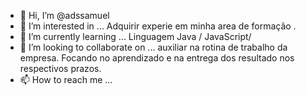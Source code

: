 - 👋 Hi, I’m @adssamuel
- 👀 I’m interested in ...  Adquirir experie em minha area de formação .  
- 🌱 I’m currently learning ...   Linguagem Java / JavaScript/
- 💞️ I’m looking to collaborate on ...  auxiliar na rotina de trabalho da empresa. Focando no aprendizado e na entrega dos resultado nos respectivos prazos.
- 📫 How to reach me ...  

<!---
adssamuel/adssamuel is a ✨ special ✨ repository because its `README.md` (this file) appears on your GitHub profile.
You can click the Preview link to take a look at your changes.
--->
